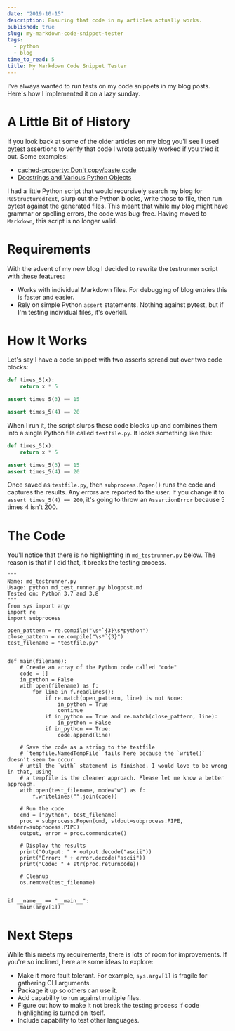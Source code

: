 ```yaml
---
date: "2019-10-15"
description: Ensuring that code in my articles actually works.
published: true
slug: my-markdown-code-snippet-tester
tags:
  - python
  - blog
time_to_read: 5
title: My Markdown Code Snippet Tester
---
```


I've always wanted to run tests on my code snippets in my blog posts. Here's how I implemented it on a lazy sunday.

# A Little Bit of History

If you look back at some of the older articles on my blog you'll see I used [pytest](https://pytest.org) assertions to verify that code I wrote actually worked if you tried it out. Some examples:

- [cached-property: Don't copy/paste code](/cached-property.html)
- [Docstrings and Various Python Objects](/docstrings-and-various-python-objects.html)

I had a little Python script that would recursively search my blog for `ReStructuredText`, slurp out the Python blocks, write those to file, then run pytest against the generated files. This meant that while my blog might have grammar or spelling errors, the code was bug-free. Having moved to `Markdown`, this script is no longer valid.

# Requirements

With the advent of my new blog I decided to rewrite the testrunner script with these features:

- Works with individual Markdown files. For debugging of blog entries this is faster and easier.
- Rely on simple Python `assert` statements. Nothing against pytest, but if I'm testing individual files, it's overkill.

# How It Works

Let's say I have a code snippet with two asserts spread out over two code blocks:

```python
def times_5(x):
    return x * 5

assert times_5(3) == 15
```

```python
assert times_5(4) == 20
```

When I run it, the script slurps these code blocks up and combines them into a single Python file called `testfile.py`. It looks something like this:

```python
def times_5(x):
    return x * 5

assert times_5(3) == 15
assert times_5(4) == 20
```

Once saved as `testfile.py`, then `subprocess.Popen()` runs the code and captures the results. Any errors are reported to the user. If you change it to `assert times_5(4) == 200`, it's going to throw an `AssertionError` because 5 times 4 isn't 200.

# The Code

You'll notice that there is no highlighting in `md_testrunner.py` below. The reason is that if I did that, it breaks the testing process.

```
"""
Name: md_testrunner.py
Usage: python md_test_runner.py blogpost.md
Tested on: Python 3.7 and 3.8
"""
from sys import argv
import re
import subprocess

open_pattern = re.compile("\s*`{3}\s*python")
close_pattern = re.compile("\s*`{3}")
test_filename = "testfile.py"


def main(filename):
    # Create an array of the Python code called "code"
    code = []
    in_python = False
    with open(filename) as f:
        for line in f.readlines():
            if re.match(open_pattern, line) is not None:
                in_python = True
                continue
            if in_python == True and re.match(close_pattern, line):
                in_python = False
            if in_python == True:
                code.append(line)

    # Save the code as a string to the testfile
    # `tempfile.NamedTempFile` fails here because the `write()` doesn't seem to occur
    # until the `with` statement is finished. I would love to be wrong in that, using
    # a tempfile is the cleaner approach. Please let me know a better approach.
    with open(test_filename, mode="w") as f:
        f.writelines("".join(code))

    # Run the code
    cmd = ["python", test_filename]
    proc = subprocess.Popen(cmd, stdout=subprocess.PIPE, stderr=subprocess.PIPE)
    output, error = proc.communicate()

    # Display the results
    print("Output: " + output.decode("ascii"))
    print("Error: " + error.decode("ascii"))
    print("Code: " + str(proc.returncode))

    # Cleanup
    os.remove(test_filename)


if __name__ == "__main__":
    main(argv[1])
```

# Next Steps

While this meets my requirements, there is lots of room for improvements. If you're so inclined, here are some ideas to explore:

- Make it more fault tolerant. For example, `sys.argv[1]` is fragile for gathering CLI arguments.
- Package it up so others can use it.
- Add capability to run against multiple files.
- Figure out how to make it not break the testing process if code highlighting is turned on itself.
- Include capability to test other languages.
